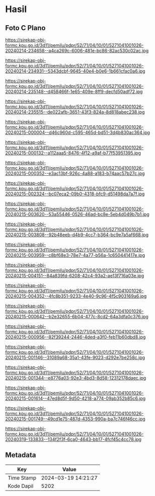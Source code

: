 # Hasil

## Foto C Plano

https://sirekap-obj-formc.kpu.go.id/3d11/pemilu/pdpr/52/71/04/10/01/5271041001026-20240214-234658--a4ca269c-6006-481e-bc86-82ac530c02ac.jpg

https://sirekap-obj-formc.kpu.go.id/3d11/pemilu/pdpr/52/71/04/10/01/5271041001026-20240214-234931--5343dcbf-9645-40e4-b0e6-1b661cfac0a6.jpg

https://sirekap-obj-formc.kpu.go.id/3d11/pemilu/pdpr/52/71/04/10/01/5271041001026-20240214-235148--d458466f-1e65-409e-8ff9-decfd50adf72.jpg

https://sirekap-obj-formc.kpu.go.id/3d11/pemilu/pdpr/52/71/04/10/01/5271041001026-20240214-235515--de022afb-3651-43f3-824a-8d818abec238.jpg

https://sirekap-obj-formc.kpu.go.id/3d11/pemilu/pdpr/52/71/04/10/01/5271041001026-20240215-000004--d46c960d-c595-465d-bd51-3d4b830ac364.jpg

https://sirekap-obj-formc.kpu.go.id/3d11/pemilu/pdpr/52/71/04/10/01/5271041001026-20240215-000132--a112aaa5-8476-4f12-a9af-b77f53951395.jpg

https://sirekap-obj-formc.kpu.go.id/3d11/pemilu/pdpr/52/71/04/10/01/5271041001026-20240215-000352--e3ac13bf-926c-4a88-a183-b74aac57b27c.jpg

https://sirekap-obj-formc.kpu.go.id/3d11/pemilu/pdpr/52/71/04/10/01/5271041001026-20240215-002324--bc07eca2-09b0-4318-bfc9-d51498da7a7f.jpg

https://sirekap-obj-formc.kpu.go.id/3d11/pemilu/pdpr/52/71/04/10/01/5271041001026-20240215-003620--53a55446-0526-46ad-bc8e-5eb4d049b7b1.jpg

https://sirekap-obj-formc.kpu.go.id/3d11/pemilu/pdpr/52/71/04/10/01/5271041001026-20240215-003808--92b48eeb-d4b9-4cc7-b364-bc9e7a5af668.jpg

https://sirekap-obj-formc.kpu.go.id/3d11/pemilu/pdpr/52/71/04/10/01/5271041001026-20240215-003959--c8bf68e3-78e7-4a77-b56a-1c650441417e.jpg

https://sirekap-obj-formc.kpu.go.id/3d11/pemilu/pdpr/52/71/04/10/01/5271041001026-20240215-004151--84a839fd-6208-42c4-93a2-ae13f716a03e.jpg

https://sirekap-obj-formc.kpu.go.id/3d11/pemilu/pdpr/52/71/04/10/01/5271041001026-20240215-004352--4fc8b351-9233-4e40-9c96-4f5c903169a6.jpg

https://sirekap-obj-formc.kpu.go.id/3d11/pemilu/pdpr/52/71/04/10/01/5271041001026-20240215-000642--b2e32655-6b04-477c-8cd2-64a3dfa0c376.jpg

https://sirekap-obj-formc.kpu.go.id/3d11/pemilu/pdpr/52/71/04/10/01/5271041001026-20240215-000956--82f39244-2446-4ded-a3f0-feb11b60dbd8.jpg

https://sirekap-obj-formc.kpu.go.id/3d11/pemilu/pdpr/52/71/04/10/01/5271041001026-20240215-001146--31089a68-35a1-43fe-9023-d292e7be258c.jpg

https://sirekap-obj-formc.kpu.go.id/3d11/pemilu/pdpr/52/71/04/10/01/5271041001026-20240215-001344--e8776a03-92e3-4bd3-8d58-12312178daec.jpg

https://sirekap-obj-formc.kpu.go.id/3d11/pemilu/pdpr/52/71/04/10/01/5271041001026-20240215-001614--47ed8d5f-9d50-4218-a774-09ab352b85c6.jpg

https://sirekap-obj-formc.kpu.go.id/3d11/pemilu/pdpr/52/71/04/10/01/5271041001026-20240215-001749--49cd1e75-487d-4353-990a-ba7c746f46cc.jpg

https://sirekap-obj-formc.kpu.go.id/3d11/pemilu/pdpr/52/71/04/10/01/5271041001026-20240319-133833--134f2f3f-6ca0-4643-bb17-4fcf45c4cc78.jpg


## Metadata

| Key        | Value               |
| ---------- | ------------------- |
| Time Stamp | 2024-03-19 14:21:27 |
| Kode Dapil | 5202                |



